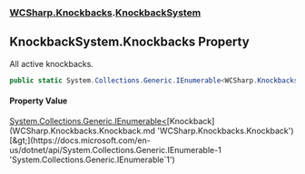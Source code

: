 ### [WCSharp.Knockbacks](WCSharp.Knockbacks.md 'WCSharp.Knockbacks').[KnockbackSystem](WCSharp.Knockbacks.KnockbackSystem.md 'WCSharp.Knockbacks.KnockbackSystem')

## KnockbackSystem.Knockbacks Property

All active knockbacks.

```csharp
public static System.Collections.Generic.IEnumerable<WCSharp.Knockbacks.Knockback> Knockbacks { get; }
```

#### Property Value
[System.Collections.Generic.IEnumerable&lt;](https://docs.microsoft.com/en-us/dotnet/api/System.Collections.Generic.IEnumerable-1 'System.Collections.Generic.IEnumerable`1')[Knockback](WCSharp.Knockbacks.Knockback.md 'WCSharp.Knockbacks.Knockback')[&gt;](https://docs.microsoft.com/en-us/dotnet/api/System.Collections.Generic.IEnumerable-1 'System.Collections.Generic.IEnumerable`1')